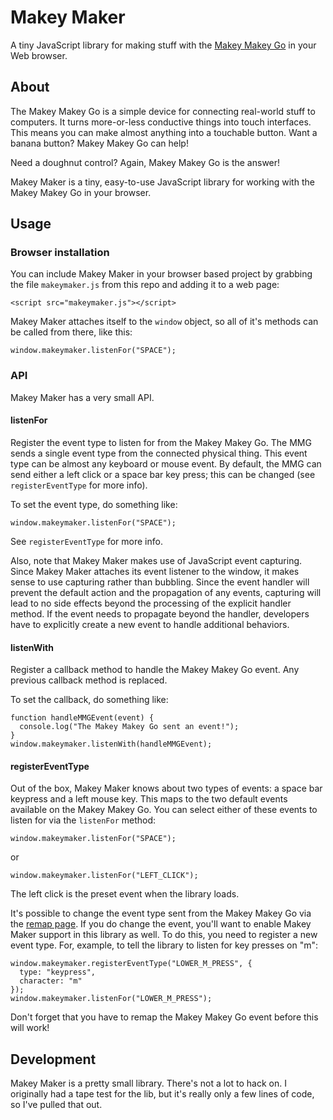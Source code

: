 # Makey Maker

A tiny JavaScript library for making stuff with the [Makey Makey Go](http://http://shop.makeymakey.com/products/makey-makey-go) in your Web browser.

## About

The Makey Makey Go is a simple device for connecting real-world stuff to computers. It turns more-or-less conductive things into touch interfaces. This means you can make almost anything into a touchable button. Want a banana button? Makey Makey Go can help!

Need a doughnut control? Again, Makey Makey Go is the answer!

Makey Maker is a tiny, easy-to-use JavaScript library for working with the Makey Makey Go in your browser.

## Usage

### Browser installation

You can include Makey Maker in your browser based project by grabbing the file `makeymaker.js` from this repo and adding it to a web page:

```
<script src="makeymaker.js"></script>
```

Makey Maker attaches itself to the `window` object, so all of it's methods can be called from there, like this:

```
window.makeymaker.listenFor("SPACE");
```

### API

Makey Maker has a very small API.

#### listenFor

Register the event type to listen for from the Makey Makey Go. The MMG sends a single event type from the connected physical thing. This event type can be almost any keyboard or mouse event. By default, the MMG can send either a left click or a space bar key press; this can be changed (see `registerEventType` for more info).

To set the event type, do something like:

```
window.makeymaker.listenFor("SPACE");
```

See `registerEventType` for more info.

Also, note that Makey Maker makes use of JavaScript event capturing. Since Makey Maker attaches its event listener to the window, it makes sense to use capturing rather than bubbling. Since the event handler will prevent the default action and the propagation of any events, capturing will lead to no side effects beyond the processing of the explicit handler method. If the event needs to propagate beyond the handler, developers have to explicitly create a new event to handle additional behaviors.

#### listenWith

Register a callback method to handle the Makey Makey Go event. Any previous callback method is replaced.

To set the callback, do something like:

```
function handleMMGEvent(event) {
  console.log("The Makey Makey Go sent an event!");
}
window.makeymaker.listenWith(handleMMGEvent);
```

#### registerEventType

Out of the box, Makey Maker knows about two types of events: a space bar keypress and a left mouse key. This maps to the two default events available on the Makey Makey Go. You can select either of these events to listen for via the `listenFor` method:

```
window.makeymaker.listenFor("SPACE");
```

or

```
window.makeymaker.listenFor("LEFT_CLICK");
```

The left click is the preset event when the library loads.

It's possible to change the event type sent from the Makey Makey Go via the [remap page](). If you do change the event, you'll want to enable Makey Maker support in this library as well. To do this, you need to register a new event type. For, example, to tell the library to listen for key presses on "m":

```
window.makeymaker.registerEventType("LOWER_M_PRESS", {
  type: "keypress",
  character: "m"
});
window.makeymaker.listenFor("LOWER_M_PRESS");
```

Don't forget that you have to remap the Makey Makey Go event before this will work!

## Development

Makey Maker is a pretty small library. There's not a lot to hack on. I originally had a tape test for the lib, but it's really only a few lines of code, so I've pulled that out.
